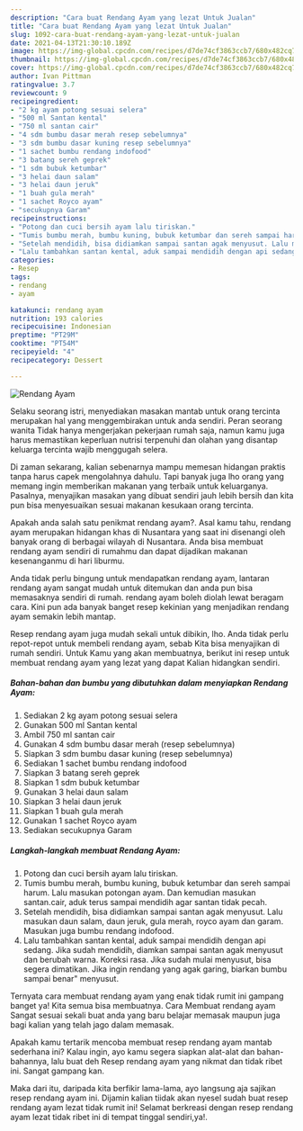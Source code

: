 ```yaml
---
description: "Cara buat Rendang Ayam yang lezat Untuk Jualan"
title: "Cara buat Rendang Ayam yang lezat Untuk Jualan"
slug: 1092-cara-buat-rendang-ayam-yang-lezat-untuk-jualan
date: 2021-04-13T21:30:10.189Z
image: https://img-global.cpcdn.com/recipes/d7de74cf3863ccb7/680x482cq70/rendang-ayam-foto-resep-utama.jpg
thumbnail: https://img-global.cpcdn.com/recipes/d7de74cf3863ccb7/680x482cq70/rendang-ayam-foto-resep-utama.jpg
cover: https://img-global.cpcdn.com/recipes/d7de74cf3863ccb7/680x482cq70/rendang-ayam-foto-resep-utama.jpg
author: Ivan Pittman
ratingvalue: 3.7
reviewcount: 9
recipeingredient:
- "2 kg ayam potong sesuai selera"
- "500 ml Santan kental"
- "750 ml santan cair"
- "4 sdm bumbu dasar merah resep sebelumnya"
- "3 sdm bumbu dasar kuning resep sebelumnya"
- "1 sachet bumbu rendang indofood"
- "3 batang sereh geprek"
- "1 sdm bubuk ketumbar"
- "3 helai daun salam"
- "3 helai daun jeruk"
- "1 buah gula merah"
- "1 sachet Royco ayam"
- "secukupnya Garam"
recipeinstructions:
- "Potong dan cuci bersih ayam lalu tiriskan."
- "Tumis bumbu merah, bumbu kuning, bubuk ketumbar dan sereh sampai harum. Lalu masukan potongan ayam. Dan kemudian masukan santan.cair, aduk terus sampai mendidih agar santan tidak pecah."
- "Setelah mendidih, bisa didiamkan sampai santan agak menyusut. Lalu masukan daun salam, daun jeruk, gula merah, royco ayam dan garam. Masukan juga bumbu rendang indofood."
- "Lalu tambahkan santan kental, aduk sampai mendidih dengan api sedang. Jika sudah mendidih, diamkan sampai santan agak menyusut dan berubah warna. Koreksi rasa. Jika sudah mulai menyusut, bisa segera dimatikan. Jika ingin rendang yang agak garing, biarkan bumbu sampai benar&#34; menyusut."
categories:
- Resep
tags:
- rendang
- ayam

katakunci: rendang ayam 
nutrition: 193 calories
recipecuisine: Indonesian
preptime: "PT29M"
cooktime: "PT54M"
recipeyield: "4"
recipecategory: Dessert

---
```



![Rendang Ayam](https://img-global.cpcdn.com/recipes/d7de74cf3863ccb7/680x482cq70/rendang-ayam-foto-resep-utama.jpg)

Selaku seorang istri, menyediakan masakan mantab untuk orang tercinta merupakan hal yang menggembirakan untuk anda sendiri. Peran seorang  wanita Tidak hanya mengerjakan pekerjaan rumah saja, namun kamu juga harus memastikan keperluan nutrisi terpenuhi dan olahan yang disantap keluarga tercinta wajib menggugah selera.

Di zaman  sekarang, kalian sebenarnya mampu memesan hidangan praktis tanpa harus capek mengolahnya dahulu. Tapi banyak juga lho orang yang memang ingin memberikan makanan yang terbaik untuk keluarganya. Pasalnya, menyajikan masakan yang dibuat sendiri jauh lebih bersih dan kita pun bisa menyesuaikan sesuai makanan kesukaan orang tercinta. 



Apakah anda salah satu penikmat rendang ayam?. Asal kamu tahu, rendang ayam merupakan hidangan khas di Nusantara yang saat ini disenangi oleh banyak orang di berbagai wilayah di Nusantara. Anda bisa membuat rendang ayam sendiri di rumahmu dan dapat dijadikan makanan kesenanganmu di hari liburmu.

Anda tidak perlu bingung untuk mendapatkan rendang ayam, lantaran rendang ayam sangat mudah untuk ditemukan dan anda pun bisa memasaknya sendiri di rumah. rendang ayam boleh diolah lewat beragam cara. Kini pun ada banyak banget resep kekinian yang menjadikan rendang ayam semakin lebih mantap.

Resep rendang ayam juga mudah sekali untuk dibikin, lho. Anda tidak perlu repot-repot untuk membeli rendang ayam, sebab Kita bisa menyajikan di rumah sendiri. Untuk Kamu yang akan membuatnya, berikut ini resep untuk membuat rendang ayam yang lezat yang dapat Kalian hidangkan sendiri.

<!--inarticleads1-->

##### Bahan-bahan dan bumbu yang dibutuhkan dalam menyiapkan Rendang Ayam:

1. Sediakan 2 kg ayam potong sesuai selera
1. Gunakan 500 ml Santan kental
1. Ambil 750 ml santan cair
1. Gunakan 4 sdm bumbu dasar merah (resep sebelumnya)
1. Siapkan 3 sdm bumbu dasar kuning (resep sebelumnya)
1. Sediakan 1 sachet bumbu rendang indofood
1. Siapkan 3 batang sereh geprek
1. Siapkan 1 sdm bubuk ketumbar
1. Gunakan 3 helai daun salam
1. Siapkan 3 helai daun jeruk
1. Siapkan 1 buah gula merah
1. Gunakan 1 sachet Royco ayam
1. Sediakan secukupnya Garam




<!--inarticleads2-->

##### Langkah-langkah membuat Rendang Ayam:

1. Potong dan cuci bersih ayam lalu tiriskan.
1. Tumis bumbu merah, bumbu kuning, bubuk ketumbar dan sereh sampai harum. Lalu masukan potongan ayam. Dan kemudian masukan santan.cair, aduk terus sampai mendidih agar santan tidak pecah.
1. Setelah mendidih, bisa didiamkan sampai santan agak menyusut. Lalu masukan daun salam, daun jeruk, gula merah, royco ayam dan garam. Masukan juga bumbu rendang indofood.
1. Lalu tambahkan santan kental, aduk sampai mendidih dengan api sedang. Jika sudah mendidih, diamkan sampai santan agak menyusut dan berubah warna. Koreksi rasa. Jika sudah mulai menyusut, bisa segera dimatikan. Jika ingin rendang yang agak garing, biarkan bumbu sampai benar&#34; menyusut.




Ternyata cara membuat rendang ayam yang enak tidak rumit ini gampang banget ya! Kita semua bisa membuatnya. Cara Membuat rendang ayam Sangat sesuai sekali buat anda yang baru belajar memasak maupun juga bagi kalian yang telah jago dalam memasak.

Apakah kamu tertarik mencoba membuat resep rendang ayam mantab sederhana ini? Kalau ingin, ayo kamu segera siapkan alat-alat dan bahan-bahannya, lalu buat deh Resep rendang ayam yang nikmat dan tidak ribet ini. Sangat gampang kan. 

Maka dari itu, daripada kita berfikir lama-lama, ayo langsung aja sajikan resep rendang ayam ini. Dijamin kalian tiidak akan nyesel sudah buat resep rendang ayam lezat tidak rumit ini! Selamat berkreasi dengan resep rendang ayam lezat tidak ribet ini di tempat tinggal sendiri,ya!.


